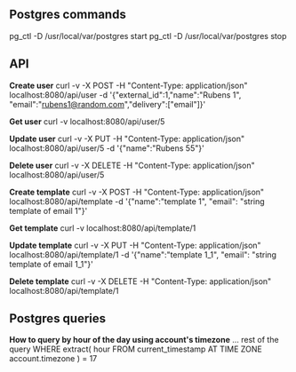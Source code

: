 
## Postgres commands
pg_ctl -D /usr/local/var/postgres start
pg_ctl -D /usr/local/var/postgres stop

## API

__Create user__
curl -v -X POST -H "Content-Type: application/json" localhost:8080/api/user -d '{"external_id":1,"name":"Rubens 1", "email":"rubens1@random.com","delivery":["email"]}'

__Get user__
curl -v localhost:8080/api/user/5

__Update user__
curl -v -X PUT -H "Content-Type: application/json" localhost:8080/api/user/5 -d '{"name":"Rubens 55"}'

__Delete user__
curl -v -X DELETE -H "Content-Type: application/json" localhost:8080/api/user/5


__Create template__
curl -v -X POST -H "Content-Type: application/json" localhost:8080/api/template -d '{"name":"template 1", "email": "string template of email 1"}'

__Get template__
curl -v localhost:8080/api/template/1

__Update template__
curl -v -X PUT -H "Content-Type: application/json" localhost:8080/api/template/1 -d '{"name":"template 1_1", "email": "string template of email 1_1"}'

__Delete template__
curl -v -X DELETE -H "Content-Type: application/json" localhost:8080/api/template/1

## Postgres queries

__How to query by hour of the day using account's timezone__
... rest of the query
WHERE extract(
  hour FROM current_timestamp
  AT TIME ZONE account.timezone
) = 17
